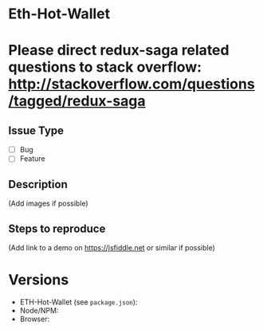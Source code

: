 # Eth-Hot-Wallet

Please direct redux-saga related questions to stack overflow:
http://stackoverflow.com/questions/tagged/redux-saga
=======

## Issue Type

- [ ] Bug
- [ ] Feature

## Description

(Add images if possible)

## Steps to reproduce

(Add link to a demo on https://jsfiddle.net or similar if possible)


# Versions

- ETH-Hot-Wallet (see `package.json`):
- Node/NPM:
- Browser:
